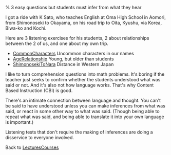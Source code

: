 % 3 easy questions but students must infer from what they hear

I got a ride with K Sato, who teaches English at Oma High School in Aomori, from Shimonoseki to Okayama, on his road trip to Oita, Kyushu, via Korea, Biwa-ko and Kochi.

Here are 3 listening exercises for his students, 2 about relationships between the 2 of us, and one about my own trip.

- [CommonCharacters](CommonCharacters.html) Uncommon characters in our names
- [AgeRelationship](AgeRelationship.html) Young, but older than students
- [ShimonosekiToNara](ShimonosekiToNara.html) Distance in Western Japan

I like to turn comprehension questions into math problems. It's boring if the teacher just seeks to confirm whether the students understood what was said or not. And it's also not how language works. That's why Content Based Instruction (CBI) is good.

There's an intimate connection between language and thought. You can't be said to have understood unless you can make inferences from what was said, or react in some other way to what was said. (Though being able to repeat what was said, and being able to translate it into your own language is important.)

Listening tests that don't require the making of inferences are doing a disservice to everyone involved.

Back to [LecturesCourses](LecturesCourses.html)


